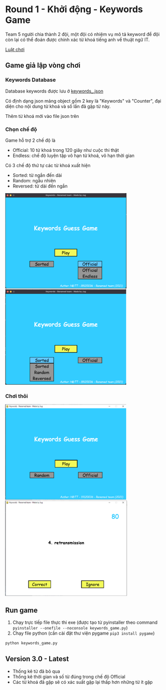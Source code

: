 # Round 1 - Khởi động - Keywords Game

Team 5 người chia thành 2 đội, một đội có nhiệm vụ mô tả keyword để đội còn lại có thể đoán được chính xác từ khoá tiếng anh về thuật ngữ IT.

[Luật chơi](https://fb.watch/jHYAFI4XFn/)

## Game giả lập vòng chơi 
### Keywords Database
Database keywords được lưu ở [keywords_.json](/KeywordsGame/keywords/keywords_.json)

Có định dạng json mảng object gồm 2 key là "Keywords" và "Counter", đại diện cho nội dung từ khoá và số lần đã gặp từ này.

Thêm từ khoá mới vào file json trên

### Chọn chế độ
Game hỗ trợ 2 chế độ là 
- Official: 10 từ khoá trong 120 giây như cuộc thi thật
- Endless: chế độ luyện tập vô hạn từ khoá, vô hạn thời gian

Có 3 chế độ thứ tự các từ khoá xuất hiện
- Sorted: từ ngắn đến dài
- Random: ngẫu nhiên
- Reversed: từ dài đến ngắn

<p float="center">
  <img src="/images/keyword_mode.png" alt="intro" height=300>
  <img src="/images/keyword_order.png" alt="intro" height=300>
</p>

### Chơi thôi

<p float="center">
  <img src="/images/keyword.png" alt="intro" height=300>
  <img src="/images/keyword_ingame.PNG" alt="ingame" height=300>
</p>



## Run game
1. Chạy trực tiếp file thực thi exe (được tạo từ pyinstaller theo command `pyinstaller --onefile --noconsole keywords_game.py`)
2. Chạy file python (cần cài đặt thư viện pygame `pip3 install pygame`) 
  ```bash
  python keywords_game.py
  ```


## Version 3.0 - Latest
- Thống kê từ đã bỏ qua
- Thống kê thời gian và số từ đúng trong chế độ Official
- Các từ khoá đã gặp sẽ có xác suất gặp lại thấp hơn những từ ít gặp
